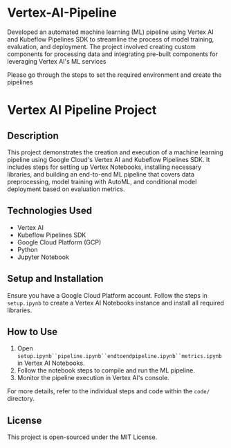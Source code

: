 # Vertex-AI-Pipeline
Developed an automated machine learning (ML) pipeline using Vertex AI and Kubeflow Pipelines SDK to streamline the process of model training, evaluation, and deployment. The project involved creating custom components for processing data and integrating pre-built components for leveraging Vertex AI's ML services

Please go through the steps to set the required environment and create the pipelines

# Vertex AI Pipeline Project

## Description

This project demonstrates the creation and execution of a machine learning pipeline using Google Cloud's Vertex AI and Kubeflow Pipelines SDK. It includes steps for setting up Vertex Notebooks, installing necessary libraries, and building an end-to-end ML pipeline that covers data preprocessing, model training with AutoML, and conditional model deployment based on evaluation metrics.

## Technologies Used

- Vertex AI
- Kubeflow Pipelines SDK
- Google Cloud Platform (GCP)
- Python
- Jupyter Notebook

## Setup and Installation

Ensure you have a Google Cloud Platform account. Follow the steps in `setup.ipynb` to create a Vertex AI Notebooks instance and install all required libraries.

## How to Use

1. Open `setup.ipynb``pipeline.ipynb``endtoendpipeline.ipynb``metrics.ipynb` in Vertex AI Notebooks.
2. Follow the notebook steps to compile and run the ML pipeline.
3. Monitor the pipeline execution in Vertex AI's console.

For more details, refer to the individual steps and code within the `code/` directory.

## License

This project is open-sourced under the MIT License.
